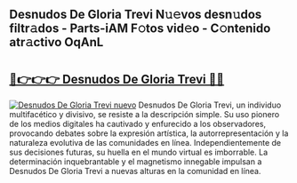 ## Desnudos De Gloria Trevi N𝚞𝚎vos desn𝚞dos filtr𝚊dos - Parts-iAM F𝚘tos vid𝚎o - C𝚘ntenido atr𝚊ctivo OqAnL

# <h2><a href="http://mbcpdf.tromn.icu/?c=Desnudos+De+Gloria+Trevi">🔗👉👉👉 Desnudos De Gloria Trevi 🔗🔗</a></h2>

[![Desnudos De Gloria Trevi nuevo](https://i.imgur.com/pEAQMta.gif)](http://mbcpdf.tromn.icu/?c=Desnudos+De+Gloria+Trevi)
Desnudos De Gloria Trevi, un individuo multifacético y divisivo, se resiste a la descripción simple. Su uso pionero de los medios digitales ha cautivado y enfurecido a los observadores, provocando debates sobre la expresión artística, la autorrepresentación y la naturaleza evolutiva de las comunidades en línea. Independientemente de sus decisiones futuras, su huella en el mundo virtual es imborrable. La determinación inquebrantable y el magnetismo innegable impulsan a Desnudos De Gloria Trevi a nuevas alturas en la comunidad en línea.
